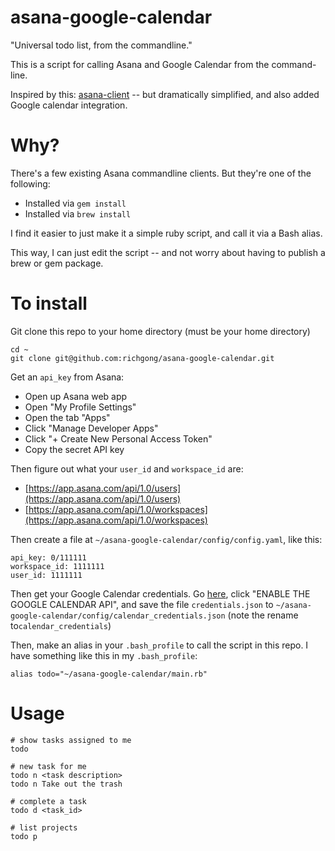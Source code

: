 # asana-google-calendar

"Universal todo list, from the commandline."

This is a script for calling Asana and Google Calendar from the command-line.

Inspired by this: [asana-client](https://github.com/tmacwill/asana-client) -- but dramatically simplified, and also added Google calendar integration.

# Why?

There's a few existing Asana commandline clients. But they're one of the following:

- Installed via `gem install`
- Installed via `brew install`

I find it easier to just make it a simple ruby script, and call it via a Bash alias.

This way, I can just edit the script -- and not worry about having to publish a brew or gem package.

# To install

Git clone this repo to your home directory (must be your home directory)

    cd ~
    git clone git@github.com:richgong/asana-google-calendar.git

Get an `api_key` from Asana:

- Open up Asana web app
- Open "My Profile Settings"
- Open the tab "Apps"
- Click "Manage Developer Apps"
- Click "+ Create New Personal Access Token"
- Copy the secret API key

Then figure out what your `user_id` and `workspace_id` are:

- [https://app.asana.com/api/1.0/users](https://app.asana.com/api/1.0/users)
- [https://app.asana.com/api/1.0/workspaces](https://app.asana.com/api/1.0/workspaces)

Then create a file at `~/asana-google-calendar/config/config.yaml`, like this:

	api_key: 0/111111
	workspace_id: 1111111
	user_id: 1111111

Then get your Google Calendar credentials. Go [here](https://developers.google.com/calendar/quickstart/ruby),
click "ENABLE THE GOOGLE CALENDAR API", and save the file `credentials.json` to
`~/asana-google-calendar/config/calendar_credentials.json` (note the rename to`calendar_credentials`) 

Then, make an alias in your `.bash_profile` to call the script in this repo. I have something like this in my `.bash_profile`:

	alias todo="~/asana-google-calendar/main.rb"

# Usage

    # show tasks assigned to me
    todo
    
    # new task for me
    todo n <task description>
    todo n Take out the trash
    
    # complete a task
    todo d <task_id>
    
    # list projects
    todo p
